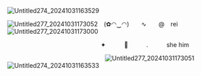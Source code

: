 ![Untitled274_20241031163529](https://github.com/user-attachments/assets/32055e20-5d7a-4e97-bdf0-8d132df78bc6)
   
![Untitled277_20241031173052](https://github.com/user-attachments/assets/7b0b4075-b550-452a-8afc-02b19691bed0) (✿◠‿◠)  ∿  @ rei ![Untitled277_20241031173000](https://github.com/user-attachments/assets/49f4e6be-a85c-4a4d-a4dc-50b4bb74bcd1)

                   ✦   📃   .   she him
   
                ![Untitled277_20241031173051](https://github.com/user-attachments/assets/8a73ae22-8289-4871-a6be-84fabc617b7e)
 
 ![Untitled274_20241031163533](https://github.com/user-attachments/assets/5426668c-155c-4466-8200-5c38d94d5320)
